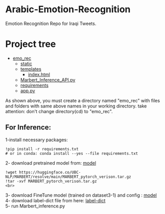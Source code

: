 # Arabic-Emotion-Recognition
Emotion Recognition Repo for Iraqi Tweets.


# Project tree
 * [emo_rec](./API)
   * [static](./API)
   * [templates](./API)
     * [index.html](./API)
   * [Marbert_Inference_API.py](./API)
   * [requirements](./API)
   * [app.py](./API)

As shown above, you must create a directory named "emo_rec" with files and folders with same above names in your working directory.
take attention: don't change directory(cd) to "emo_rec".

## For Inference:

1-install necessary packages:
```
!pip install -r requirements.txt
# or in conda: conda install --yes --file requirements.txt
```
2- download pretrained model from: [model](https://huggingface.co/UBC-NLP/MARBERT/blob/main/MARBERT_pytorch_verison.tar.gz) </br>
```
!wget https://huggingface.co/UBC-NLP/MARBERT/resolve/main/MARBERT_pytorch_verison.tar.gz
!tar -xvf MARBERT_pytorch_verison.tar.gz
<br>
```
3- download FineTune model (trained on dataset3-1) and config : [model](https://huggingface.co/fvyounesi/Marbert_Iraqi_FineTuned) </br>
4- download label-dict file from here: [label-dict](https://huggingface.co/fvyounesi/Marbert_Iraqi_FineTuned) </br>
5- run Marbert_inference.py
